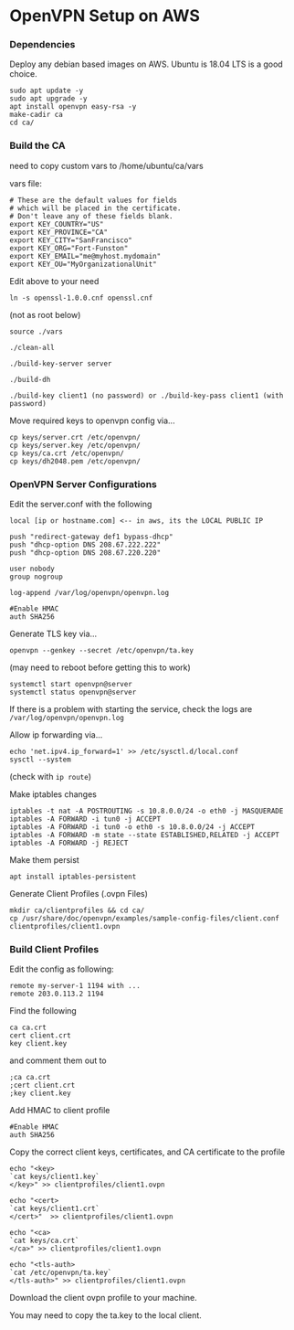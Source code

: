 # OpenVPN Setup on AWS


### Dependencies

Deploy any debian based images on AWS. Ubuntu is 18.04 LTS is a good choice.

```
sudo apt update -y
sudo apt upgrade -y
apt install openvpn easy-rsa -y
make-cadir ca
cd ca/
```

### Build the CA

need to copy custom vars to /home/ubuntu/ca/vars

vars file:

```
# These are the default values for fields
# which will be placed in the certificate.
# Don't leave any of these fields blank.
export KEY_COUNTRY="US"
export KEY_PROVINCE="CA"
export KEY_CITY="SanFrancisco"
export KEY_ORG="Fort-Funston"
export KEY_EMAIL="me@myhost.mydomain"
export KEY_OU="MyOrganizationalUnit"
```

Edit above to your need

``ln -s openssl-1.0.0.cnf openssl.cnf``

(not as root below)

```
source ./vars

./clean-all

./build-key-server server

./build-dh

./build-key client1 (no password) or ./build-key-pass client1 (with password)
```


Move required keys to openvpn config via...

```
cp keys/server.crt /etc/openvpn/
cp keys/server.key /etc/openvpn/
cp keys/ca.crt /etc/openvpn/
cp keys/dh2048.pem /etc/openvpn/
```

### OpenVPN Server Configurations

Edit the server.conf with the following

```
local [ip or hostname.com] <-- in aws, its the LOCAL PUBLIC IP

push "redirect-gateway def1 bypass-dhcp"
push "dhcp-option DNS 208.67.222.222"
push "dhcp-option DNS 208.67.220.220"

user nobody
group nogroup

log-append /var/log/openvpn/openvpn.log

#Enable HMAC
auth SHA256
```

Generate TLS key via...

```openvpn --genkey --secret /etc/openvpn/ta.key```


(may need to reboot before getting this to work)

```
systemctl start openvpn@server
systemctl status openvpn@server
```

If there is a problem with starting the service, check the logs are ``/var/log/openvpn/openvpn.log``

Allow ip forwarding via...

```
echo 'net.ipv4.ip_forward=1' >> /etc/sysctl.d/local.conf
sysctl --system
```

(check with ``ip route``)

Make iptables changes

```
iptables -t nat -A POSTROUTING -s 10.8.0.0/24 -o eth0 -j MASQUERADE
iptables -A FORWARD -i tun0 -j ACCEPT
iptables -A FORWARD -i tun0 -o eth0 -s 10.8.0.0/24 -j ACCEPT
iptables -A FORWARD -m state --state ESTABLISHED,RELATED -j ACCEPT
iptables -A FORWARD -j REJECT
```

Make them persist

``apt install iptables-persistent``


Generate Client Profiles (.ovpn Files)

```
mkdir ca/clientprofiles && cd ca/
cp /usr/share/doc/openvpn/examples/sample-config-files/client.conf clientprofiles/client1.ovpn
```

### Build Client Profiles

Edit the config as following:

```
remote my-server-1 1194 with ...
remote 203.0.113.2 1194
```

Find the following

```
ca ca.crt
cert client.crt
key client.key
```

and comment them out to

```
;ca ca.crt
;cert client.crt
;key client.key
```

Add HMAC to client profile

```
#Enable HMAC
auth SHA256
```

Copy the correct client keys, certificates, and CA certificate to the profile

```
echo "<key>
`cat keys/client1.key`
</key>" >> clientprofiles/client1.ovpn

echo "<cert>
`cat keys/client1.crt`
</cert>"  >> clientprofiles/client1.ovpn

echo "<ca>
`cat keys/ca.crt`
</ca>" >> clientprofiles/client1.ovpn

echo "<tls-auth>
`cat /etc/openvpn/ta.key`
</tls-auth>" >> clientprofiles/client1.ovpn
```

Download the client ovpn profile to your machine.

You may need to copy the ta.key to the local client.


